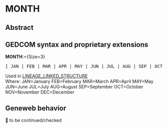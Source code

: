 ﻿# MONTH
## Abstract

## GEDCOM syntax and proprietary extensions

**MONTH**:={Size=3}
<pre>
[ JAN | FEB | MAR | APR | MAY | JUN | JUL | AUG | SEP | OCT | NOV | DEC ]
</pre>
Used in <a href=Ged.LINEAGE_LINKED_STRUCTURE.md>LINEAGE_LINKED_STRUCTURE</a><br />
Where:
JAN=January
FEB=February
MAR=March
APR=April
MAY=May
JUN=June
JUL=July
AUG=August
SEP=September
OCT=October
NOV=November
DEC=December

## Geneweb behavior



🚧 to be continued/checked

